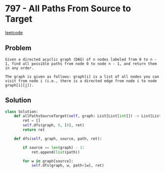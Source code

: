# 797 - All Paths From Source to Target

[leetcode](https://leetcode.com/problems/all-paths-from-source-to-target/)

## Problem

    Given a directed acyclic graph (DAG) of n nodes labeled from 0 to n - 1, find all possible paths from node 0 to node n - 1, and return them in any order.
    
    The graph is given as follows: graph[i] is a list of all nodes you can visit from node i (i.e., there is a directed edge from node i to node graph[i][j]).

## Solution

```python
class Solution:
    def allPathsSourceTarget(self, graph: List[List[int]]) -> List[List[int]]:
        ret = []
        self.dfs(graph, 0, [0], ret)
        return ret

    def dfs(self, graph, source, path, ret):

        if source == len(graph) - 1:
            ret.append(list(path))

        for w in graph[source]:
            self.dfs(graph, w, path+[w], ret)
```
